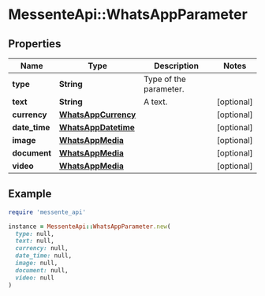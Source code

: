 # MessenteApi::WhatsAppParameter

## Properties

| Name | Type | Description | Notes |
| ---- | ---- | ----------- | ----- |
| **type** | **String** | Type of the parameter. |  |
| **text** | **String** | A text. | [optional] |
| **currency** | [**WhatsAppCurrency**](WhatsAppCurrency.md) |  | [optional] |
| **date_time** | [**WhatsAppDatetime**](WhatsAppDatetime.md) |  | [optional] |
| **image** | [**WhatsAppMedia**](WhatsAppMedia.md) |  | [optional] |
| **document** | [**WhatsAppMedia**](WhatsAppMedia.md) |  | [optional] |
| **video** | [**WhatsAppMedia**](WhatsAppMedia.md) |  | [optional] |

## Example

```ruby
require 'messente_api'

instance = MessenteApi::WhatsAppParameter.new(
  type: null,
  text: null,
  currency: null,
  date_time: null,
  image: null,
  document: null,
  video: null
)
```

